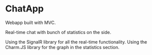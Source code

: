 # ChatApp
Webapp built with MVC.

Real-time chat with bunch of statistics on the side.

Using the SignalR library for all the real-time functionality.
Using the Charm.JS library for the graph in the statistics section.
